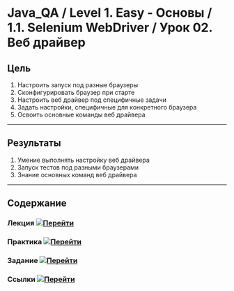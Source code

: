 # Java_QA / Level 1. Easy - Основы / 1.1. Selenium WebDriver / Урок 02. Веб драйвер

## Цель

1. Настроить запуск под разные браузеры
2. Сконфигурировать браузер при старте
3. Настроить веб драйвер под специфичные задачи
4. Задать настройки, специфичные для конкретного браузера
5. Освоить основные команды веб драйвера

***

## Результаты 

1. Умение выполнять настройку веб драйвера
2. Запуск тестов под разными браузерами
3. Знание основных команд веб драйвера

***

## Содержание

### Лекция [![Перейти](https://img.shields.io/badge/-%D0%9F%D0%B5%D1%80%D0%B5%D0%B9%D1%82%D0%B8-blue)](1.%20Лекция.md)
           


### Практика [![Перейти](https://img.shields.io/badge/-%D0%9F%D0%B5%D1%80%D0%B5%D0%B9%D1%82%D0%B8-blue)](2.%20Практика.md)



### Задание [![Перейти](https://img.shields.io/badge/-%D0%9F%D0%B5%D1%80%D0%B5%D0%B9%D1%82%D0%B8-blue)](3.%20Задание.md)

### Ссылки [![Перейти](https://img.shields.io/badge/-%D0%9F%D0%B5%D1%80%D0%B5%D0%B9%D1%82%D0%B8-blue)](4.%20Ссылки.md)